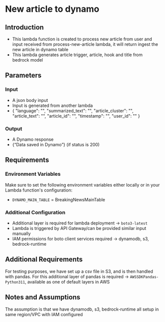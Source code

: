 # New article to dynamo

## Introduction
- This lambda function is created to process new article from user and input received from process-new-article lambda, it will return ingest the new article in dynamo table
- This lambda generates article trigger, article, hook and title from bedrock model

## Parameters

### Input

- A json body input
- Input is generated from another lambda
- { 
    "language": "", 
    "summarized_text": "", 
    "article_cluster": "", 
    "article_text": "", 
    "article_id": "", 
    "timestamp": "", 
    "user_id": "" 
} 

### Output

- A Dynamo response
- {“Data saved in Dynamo”} (if status is 200) 

## Requirements

### Environment Variables
Make sure to set the following environment variables either locally or in your Lambda function's configuration:

- `DYNAMO_MAIN_TABLE` =	BreakingNewsMainTable

### Additional Configuration
- Additional layer is required for lambda deployment -> `boto3-latest` 
- Lambda is triggered by API Gateway/can be provided similar input manually
- IAM permissions for boto client services required -> dynamodb, s3, bedrock-runtime

## Additional Requirements
For testing purposes, we have set up a csv file in S3, and is then handled with pandas. For this additional layer of pandas is required -> `AWSSDKPandas-Python311`, available as one of default layers in AWS

## Notes and Assumptions
The assumption is that we have dynamodb, s3, bedrock-runtime all setup in same region/VPC with IAM configured